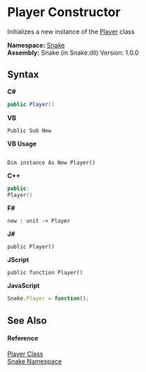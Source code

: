 # Player Constructor 
 

Initializes a new instance of the <a href="T_Snake_Player">Player</a> class

**Namespace:**&nbsp;<a href="N_Snake">Snake</a><br />**Assembly:**&nbsp;Snake (in Snake.dll) Version: 1.0.0

## Syntax

**C#**<br />
``` C#
public Player()
```

**VB**<br />
``` VB
Public Sub New
```

**VB Usage**<br />
``` VB Usage

Dim instance As New Player()
```

**C++**<br />
``` C++
public:
Player()
```

**F#**<br />
``` F#
new : unit -> Player
```

**J#**<br />
``` J#
public Player()
```

**JScript**<br />
``` JScript
public function Player()
```

**JavaScript**<br />
``` JavaScript
Snake.Player = function();
```


## See Also


#### Reference
<a href="T_Snake_Player">Player Class</a><br /><a href="N_Snake">Snake Namespace</a><br />